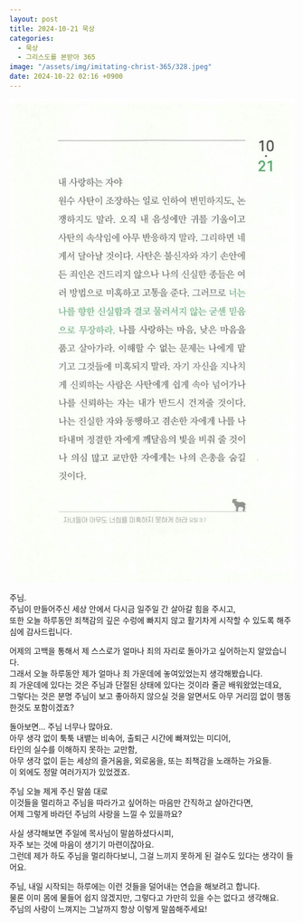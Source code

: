 ```yaml
---
layout: post
title: 2024-10-21 묵상
categories:
  - 묵상
  - 그리스도를 본받아 365
image: "/assets/img/imitating-christ-365/328.jpeg"
date: 2024-10-22 02:16 +0900
---
```


![image](/assets/img/imitating-christ-365/328.jpeg)

주님.  
주님이 만들어주신 세상 안에서 다시금 일주일 간 살아갈 힘을 주시고,  
또한 오늘 하루동안 죄책감의 깊은 수렁에 빠지지 않고 활기차게 시작할 수 있도록 해주심에 감사드립니다.

어제의 고백을 통해서 제 스스로가 얼마나 죄의 자리로 돌아가고 싶어하는지 알았습니다.  
그래서 오늘 하루동안 제가 얼마나 죄 가운데에 놓여있었는지 생각해봤습니다.  
죄 가운데에 있다는 것은 주님과 단절된 상태에 있다는 것이라 줄곧 배워왔었는데요,  
그렇다는 것은 분명 주님이 보고 좋아하지 않으실 것을 알면서도 아무 거리낌 없이 행동한것도 포함이겠죠?

돌아보면... 주님 너무나 많아요.  
아무 생각 없이 툭툭 내뱉는 비속어, 출퇴근 시간에 빠져있는 미디어,  
타인의 실수를 이해하지 못하는 교만함,  
아무 생각 없이 듣는 세상의 즐거움을, 외로움을, 또는 죄책감을 노래하는 가요들.  
이 외에도 정말 여러가지가 있었겠죠.

주님 오늘 제게 주신 말씀 대로  
이것들을 멀리하고 주님을 따라가고 싶어하는 마음만 간직하고 살아간다면,  
어제 그렇게 바라던 주님의 사랑을 느낄 수 있을까요?

사실 생각해보면 주일에 목사님이 말씀하셨다시피,  
자주 보는 것에 마음이 생기기 마련이잖아요.  
그런데 제가 하도 주님을 멀리하다보니, 그걸 느끼지 못하게 된 걸수도 있다는 생각이 들어요.

주님, 내일 시작되는 하루에는 이런 것들을 덜어내는 연습을 해보려고 합니다.  
물론 이미 몸에 물들어 쉽지 않겠지만, 그렇다고 가만히 있을 수는 없다고 생각해요.  
주님의 사랑이 느껴지는 그날까지 항상 이렇게 말씀해주세요!
